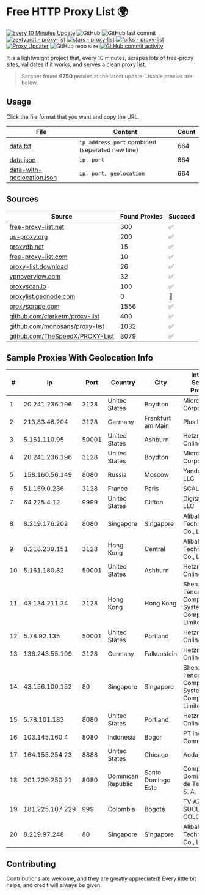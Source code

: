 
# Free HTTP Proxy List 🌍

[![Every 10 Minutes Update](https://github.com/mertguvencli/http-proxy-list/actions/workflows/main.yml/badge.svg?branch=main)](https://github.com/mertguvencli/http-proxy-list/actions/workflows/main.yml)
![GitHub](https://img.shields.io/github/license/mertguvencli/http-proxy-list)
![GitHub last commit](https://img.shields.io/github/last-commit/mertguvencli/http-proxy-list)
[![zevtyardt - proxy-list](https://img.shields.io/static/v1?label=zevtyardt&message=proxy-list&color=blue&logo=github)](https://github.com/zevtyardt/proxy-list "Go to GitHub repo")
[![stars - proxy-list](https://img.shields.io/github/stars/zevtyardt/proxy-list?style=social)](https://github.com/zevtyardt/proxy-list)
[![forks - proxy-list](https://img.shields.io/github/forks/zevtyardt/proxy-list?style=social)](https://github.com/zevtyardt/proxy-list)
[![Proxy Updater](https://github.com/zevtyardt/proxy-list/workflows/Proxy%20Updater/badge.svg)](https://github.com/zevtyardt/proxy-list/actions?query=workflow:"Proxy+Updater")
![GitHub repo size](https://img.shields.io/github/repo-size/zevtyardt/proxy-list)
[![GitHub commit activity](https://img.shields.io/github/commit-activity/m/zevtyardt/proxy-list?logo=commits)](https://github.com/zevtyardt/proxy-list/commits/main)

It is a lightweight project that, every 10 minutes, scrapes lots of free-proxy sites, validates if it works, and serves a clean proxy list.

> Scraper found **6750** proxies at the latest update. Usable proxies are below.

## Usage

Click the file format that you want and copy the URL.

|File|Content|Count|
|----|-------|-----|
|[data.txt](https://raw.githubusercontent.com/mertguvencli/http-proxy-list/main/proxy-list/data.txt)|`ip_address:port` combined (seperated new line)|664|
|[data.json](https://raw.githubusercontent.com/mertguvencli/http-proxy-list/main/proxy-list/data.json)|`ip, port`|664|
|[data-with-geolocation.json](https://raw.githubusercontent.com/mertguvencli/http-proxy-list/main/proxy-list/data-with-geolocation.json)|`ip, port, geolocation`|664|

## Sources

|Source|Found Proxies|Succeed|
|------|-------------|-------|
|[free-proxy-list.net](https://free-proxy-list.net)|300|✅|
|[us-proxy.org](https://www.us-proxy.org)|200|✅|
|[proxydb.net](http://proxydb.net)|15|✅|
|[free-proxy-list.com](https://free-proxy-list.com/?page=&port=&type%5B%5D=http&type%5B%5D=https&up_time=0&search=Search)|10|✅|
|[proxy-list.download](https://www.proxy-list.download/HTTP)|26|✅|
|[vpnoverview.com](https://vpnoverview.com/privacy/anonymous-browsing/free-proxy-servers)|32|✅|
|[proxyscan.io](https://www.proxyscan.io)|100|✅|
|[proxylist.geonode.com](https://proxylist.geonode.com/api/proxy-list?limit=300&page=1&sort_by=lastChecked&sort_type=desc&protocols=http,https)|0|🚫|
|[proxyscrape.com](https://api.proxyscrape.com/v2/?request=displayproxies&protocol=http&timeout=10000&country=all&ssl=all&anonymity=all)|1556|✅|
|[github.com/clarketm/proxy-list](https://raw.githubusercontent.com/clarketm/proxy-list/master/proxy-list-raw.txt)|400|✅|
|[github.com/monosans/proxy-list](https://raw.githubusercontent.com/monosans/proxy-list/main/proxies/http.txt)|1032|✅|
|[github.com/TheSpeedX/PROXY-List](https://raw.githubusercontent.com/TheSpeedX/PROXY-List/master/http.txt)|3079|✅|


## Sample Proxies With Geolocation Info

|#|Ip|Port|Country|City|Internet Service Provider|
|-|--|----|-------|----|-------------------------|
|1|20.241.236.196|3128|United States|Boydton|Microsoft Corporation|
|2|213.83.46.204|3128|Germany|Frankfurt am Main|Plus.line AG|
|3|5.161.110.95|50001|United States|Ashburn|Hetzner Online GmbH|
|4|20.241.236.196|3128|United States|Boydton|Microsoft Corporation|
|5|158.160.56.149|8080|Russia|Moscow|Yandex.Cloud LLC|
|6|51.159.0.236|3128|France|Paris|SCALEWAY|
|7|64.225.4.12|9999|United States|Clifton|DigitalOcean, LLC|
|8|8.219.176.202|8080|Singapore|Singapore|Alibaba (US) Technology Co., Ltd.|
|9|8.218.239.151|3128|Hong Kong|Central|Alibaba (US) Technology Co., Ltd.|
|10|5.161.180.82|50001|United States|Ashburn|Hetzner Online GmbH|
|11|43.134.211.34|3128|Hong Kong|Hong Kong|Shenzhen Tencent Computer Systems Company Limited|
|12|5.78.92.135|50001|United States|Portland|Hetzner Online GmbH|
|13|136.243.55.199|3128|Germany|Falkenstein|Hetzner Online GmbH|
|14|43.156.100.152|80|Singapore|Singapore|Shenzhen Tencent Computer Systems Company Limited|
|15|5.78.101.183|8080|United States|Portland|Hetzner Online GmbH|
|16|103.145.160.4|8080|Indonesia|Bogor|PT Indonesia Comnets Plus|
|17|164.155.254.23|8888|United States|Chicago|Aodao Inc|
|18|201.229.250.21|8080|Dominican Republic|Santo Domingo Este|Compañía Dominicana de Teléfonos S. A.|
|19|181.225.107.229|999|Colombia|Bogotá|TV AZTECA SUCURSAL COLOMBIA|
|20|8.219.97.248|80|Singapore|Singapore|Alibaba (US) Technology Co., Ltd.|



## Contributing

Contributions are welcome, and they are greatly appreciated! Every
little bit helps, and credit will always be given.

